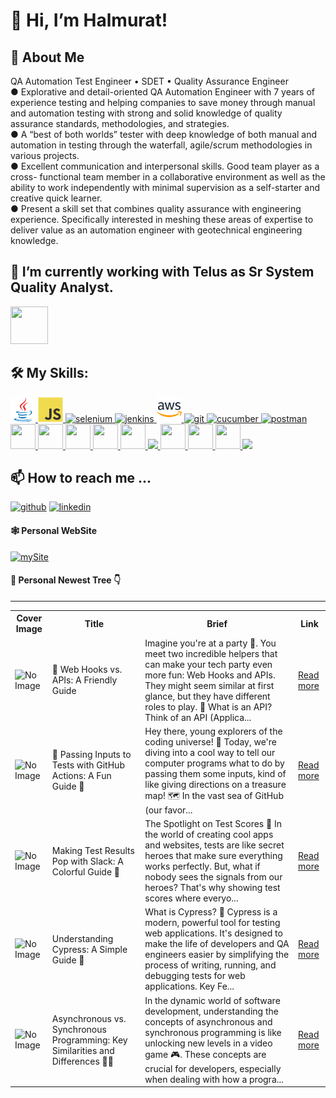 
<!---
Halmurat-Uyghur/Halmurat-Uyghur is a ✨ special ✨ repository because its `README.md` (this file) appears on your GitHub profile.
You can click the Preview link to take a look at your changes.
--->

# 👋 Hi, I’m Halmurat!

## 👀 About Me

QA Automation Test Engineer • SDET • Quality Assurance Engineer
<br>
● Explorative and detail-oriented QA Automation Engineer with 7 years of experience testing and helping companies to
save money through manual and automation testing with strong and solid knowledge of quality assurance standards,
methodologies, and strategies.
<br>
● A “best of both worlds” tester with deep knowledge of both manual and automation in testing through the waterfall,
agile/scrum methodologies in various projects.
<br>
● Excellent communication and interpersonal skills. Good team player as a cross- functional team member in a
collaborative environment as well as the ability to work independently with minimal supervision as a self-starter and
creative quick learner.
<br>
● Present a skill set that combines quality assurance with engineering experience. Specifically interested in meshing
these areas of expertise to deliver value as an automation engineer with geotechnical engineering knowledge.

## 🌱 I’m currently working with Telus as Sr System Quality Analyst.

<a href="https://www.telus.com/en/" target="_blank" rel="noreferrer"> <img src="https://www.canadanevada.org/wp-content/uploads/2017/02/telus-logo.jpg" width="60" height="60" /> </a>

## 🛠 My Skills:

<p align="left"> 
</p>
<p align="left"> 
  <a href="https://www.java.com" target="_blank" rel="noreferrer"> 
    <img src="https://raw.githubusercontent.com/devicons/devicon/master/icons/java/java-original.svg" alt="java" width="40" height="40"/> 
  </a> 
  <a href="https://developer.mozilla.org/en-US/docs/Web/JavaScript" target="_blank" rel="noreferrer"> 
    <img src="https://raw.githubusercontent.com/devicons/devicon/master/icons/javascript/javascript-original.svg" alt="javascript" width="40" height="40"/> 
  </a> 
  <a href="https://www.selenium.dev" target="_blank" rel="noreferrer"> 
    <img src="https://raw.githubusercontent.com/detain/svg-logos/780f25886640cef088af994181646db2f6b1a3f8/svg/selenium-logo.svg" alt="selenium" width="40" height="40"/> 
  </a>  
  <a href="https://www.jenkins.io" target="_blank" rel="noreferrer"> 
    <img src="https://www.vectorlogo.zone/logos/jenkins/jenkins-icon.svg" alt="jenkins" width="40" height="40"/> 
  </a>  
  <a href="https://aws.amazon.com" target="_blank" rel="noreferrer"> 
    <img src="https://raw.githubusercontent.com/devicons/devicon/master/icons/amazonwebservices/amazonwebservices-original-wordmark.svg" alt="aws" width="40" height="40"/> 
  </a> 
  <a href="https://git-scm.com/" target="_blank" rel="noreferrer"> 
    <img src="https://www.vectorlogo.zone/logos/git-scm/git-scm-icon.svg" alt="git" width="40" height="40"/> 
  </a>
  <a href="https://cucumber.io/" target="_blank" rel="noreferrer"> 
    <img src="https://cdn.jsdelivr.net/gh/devicons/devicon/icons/cucumber/cucumber-plain.svg" alt="cucumber" width="40" height="40"/> 
  </a> 
      <a href="https://www.postman.com/" target="_blank" rel="noreferrer"> 
        <img src="https://www.vectorlogo.zone/logos/getpostman/getpostman-icon.svg" alt="postman" width="40" height="40"/> 
      </a>  
      <a href="https://www.linux.org/" target="_blank" rel="noreferrer">
        <img src="https://cdn.jsdelivr.net/gh/devicons/devicon/icons/linux/linux-original.svg" width="40" height="40"/>
      </a>
      <a href="https://www.docker.com/" target="_blank" rel="noreferrer">
        <img src="https://cdn.jsdelivr.net/gh/devicons/devicon/icons/docker/docker-original.svg" width="40" height="40" />
      </a>
      <a href="https://www.git-scm.com/" target="_blank" rel="noreferrer">
        <img src="https://cdn.jsdelivr.net/gh/devicons/devicon/icons/git/git-original.svg" width="40" height="40"/> 
      </a>
    <a href="https://www.atlassian.com/" target="_blank" rel="noreferrer">   
       <img src="https://cdn.jsdelivr.net/gh/devicons/devicon/icons/jira/jira-original-wordmark.svg" width="40" height="40"/> 
    </a>
    <a href="https://www.spring.io/" target="_blank" rel="noreferrer">
        <img src="https://cdn.jsdelivr.net/gh/devicons/devicon/icons/spring/spring-original-wordmark.svg" width="40" height="40"/>
    </a>
    <a href="https://hibernate.org/" target="_blank" rel="noreferrer">
        <img src="https://www.vectorlogo.zone/logos/hibernate/hibernate-ar21.svg" height="40" /> 
    </a>
    <a href="https://www.jquery.com/" target="_blank" rel="noreferrer">
        <img src="https://cdn.jsdelivr.net/gh/devicons/devicon/icons/jquery/jquery-original-wordmark.svg" width="40" height="40" />
    </a>
    <a href="https://tomcat.apache.org/" target="_blank" rel="noreferrer">
        <img src="https://cdn.jsdelivr.net/gh/devicons/devicon/icons/tomcat/tomcat-original-wordmark.svg" width="40" height="40" />
    </a>
    <a href="https://www.oracle.com/" target="_blank" rel="noreferrer">
        <img src="https://cdn.jsdelivr.net/gh/devicons/devicon/icons/oracle/oracle-original.svg" width="40" height="40" />
    </a> 
    <a href="https://www.postgresql.org/" target="_blank" rel="noreferrer">
        <img src="https://www.vectorlogo.zone/logos/postgresql/postgresql-ar21.svg" height="40" />
    </a> 
</p>


## 📫 How to reach me ...

[<img src='https://github.githubassets.com/assets/GitHub-Mark-ea2971cee799.png' alt='github' height='40'>](https://github.com/Halmurat-Uyghur)
[<img src='https://upload.wikimedia.org/wikipedia/commons/thumb/c/ca/LinkedIn_logo_initials.png/800px-LinkedIn_logo_initials.png' alt='linkedin' height='40'>](https://www.linkedin.com/in/halmurat-tahir/)




#### 🕸 Personal WebSite
[<img src='https://toppng.com/uploads/preview/web-png-jpg-transparent-stock-website-icon-blue-11563644926reanjnmk6x.png' alt='mySite' height='40'>](https://www.halmurattahir.com/)  


#### 🌳 Personal Newest Tree 👇

---

<!-- BLOG:START -->
<table>
<tr><th>Cover Image</th><th>Title</th><th>Brief</th><th>Link</th></tr>
<tr>
            <td><img src="https://cdn.hashnode.com/res/hashnode/image/upload/v1709458047433/30e010c4-8c08-48b7-bbb6-4bfddd1e48e4.png" alt="No Image" style="max-width:100px; max-height:100px;"></td>
            <td>🌟 Web Hooks vs. APIs: A Friendly Guide</td>
            <td>Imagine you're at a party 🎉. You meet two incredible helpers that can make your tech party even more fun: Web Hooks and APIs. They might seem similar at first glance, but they have different roles to play.
🤖 What is an API?
Think of an API (Applica...</td>
            <td><a href="https://www.halmurattahir.com/web-hooks-vs-apis-a-friendly-guide">Read more</a></td>
        </tr>
<tr>
            <td><img src="https://cdn.hashnode.com/res/hashnode/image/upload/v1707177242929/a3bd473d-df87-4e50-ab31-3c6bd1e6fbab.webp" alt="No Image" style="max-width:100px; max-height:100px;"></td>
            <td>🚀 Passing Inputs to Tests with GitHub Actions: A Fun Guide 🚀</td>
            <td>Hey there, young explorers of the coding universe! 🌌 Today, we're diving into a cool way to tell our computer programs what to do by passing them some inputs, kind of like giving directions on a treasure map! 🗺️ In the vast sea of GitHub (our favor...</td>
            <td><a href="https://www.halmurattahir.com/passing-inputs-to-tests-with-github-actions-a-fun-guide">Read more</a></td>
        </tr>
<tr>
            <td><img src="https://cdn.hashnode.com/res/hashnode/image/upload/v1706512648029/aab64caa-05ad-491b-886b-aee3be382f7a.png" alt="No Image" style="max-width:100px; max-height:100px;"></td>
            <td>Making Test Results Pop with Slack: A Colorful Guide 🌈</td>
            <td>The Spotlight on Test Scores 🎯
In the world of creating cool apps and websites, tests are like secret heroes that make sure everything works perfectly. But, what if nobody sees the signals from our heroes? That's why showing test scores where everyo...</td>
            <td><a href="https://www.halmurattahir.com/making-test-results-pop-with-slack-a-colorful-guide">Read more</a></td>
        </tr>
<tr>
            <td><img src="https://cdn.hashnode.com/res/hashnode/image/upload/v1706076020788/ef1770f0-e886-41a3-a868-5bdf6bd26f62.png" alt="No Image" style="max-width:100px; max-height:100px;"></td>
            <td>Understanding Cypress: A Simple Guide 🌳</td>
            <td>What is Cypress? 🤔
Cypress is a modern, powerful tool for testing web applications. It's designed to make the life of developers and QA engineers easier by simplifying the process of writing, running, and debugging tests for web applications.
Key Fe...</td>
            <td><a href="https://www.halmurattahir.com/understanding-cypress-a-simple-guide">Read more</a></td>
        </tr>
<tr>
            <td><img src="https://cdn.hashnode.com/res/hashnode/image/upload/v1706070355147/ca8b1b92-7232-4e3e-a2a1-0bcb555a8470.png" alt="No Image" style="max-width:100px; max-height:100px;"></td>
            <td>Asynchronous vs. Synchronous Programming: Key Similarities and Differences 🚀🤖</td>
            <td>In the dynamic world of software development, understanding the concepts of asynchronous and synchronous programming is like unlocking new levels in a video game 🎮. These concepts are crucial for developers, especially when dealing with how a progra...</td>
            <td><a href="https://www.halmurattahir.com/asynchronous-vs-synchronous-programming-key-similarities-and-differences">Read more</a></td>
        </tr>
</table>

<!-- BLOG:END -->